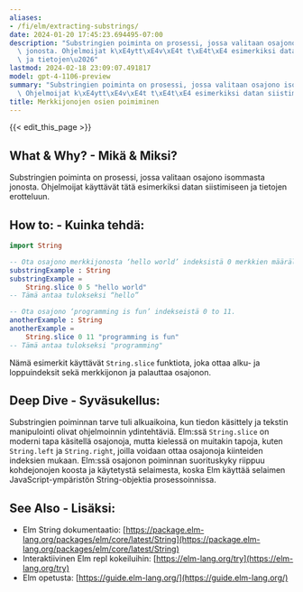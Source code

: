 ```yaml
---
aliases:
- /fi/elm/extracting-substrings/
date: 2024-01-20 17:45:23.694495-07:00
description: "Substringien poiminta on prosessi, jossa valitaan osajono isommasta\
  \ jonosta. Ohjelmoijat k\xE4ytt\xE4v\xE4t t\xE4t\xE4 esimerkiksi datan siistimiseen\
  \ ja tietojen\u2026"
lastmod: 2024-02-18 23:09:07.491817
model: gpt-4-1106-preview
summary: "Substringien poiminta on prosessi, jossa valitaan osajono isommasta jonosta.\
  \ Ohjelmoijat k\xE4ytt\xE4v\xE4t t\xE4t\xE4 esimerkiksi datan siistimiseen ja tietojen\u2026"
title: Merkkijonojen osien poimiminen
---
```


{{< edit_this_page >}}

## What & Why? - Mikä & Miksi?
Substringien poiminta on prosessi, jossa valitaan osajono isommasta jonosta. Ohjelmoijat käyttävät tätä esimerkiksi datan siistimiseen ja tietojen erotteluun.

## How to: - Kuinka tehdä:
```Elm
import String

-- Ota osajono merkkijonosta ‘hello world’ indeksistä 0 merkkien määrällä 5.
substringExample : String
substringExample =
    String.slice 0 5 "hello world"
-- Tämä antaa tulokseksi “hello”

-- Ota osajono ‘programming is fun’ indekseistä 0 to 11.
anotherExample : String
anotherExample =
    String.slice 0 11 "programming is fun"
-- Tämä antaa tulokseksi "programming"
```
Nämä esimerkit käyttävät `String.slice` funktiota, joka ottaa alku- ja loppuindeksit sekä merkkijonon ja palauttaa osajonon.

## Deep Dive - Syväsukellus:
Substringien poiminnan tarve tuli alkuaikoina, kun tiedon käsittely ja tekstin manipulointi olivat ohjelmoinnin ydintehtäviä. Elm:ssä `String.slice` on moderni tapa käsitellä osajonoja, mutta kielessä on muitakin tapoja, kuten `String.left` ja `String.right`, joilla voidaan ottaa osajonoja kiinteiden indeksien mukaan. Elm:ssä osajonon poiminnan suorituskyky riippuu kohdejonojen koosta ja käytetystä selaimesta, koska Elm käyttää selaimen JavaScript-ympäristön String-objektia prosessoinnissa.

## See Also - Lisäksi:
- Elm String dokumentaatio: [https://package.elm-lang.org/packages/elm/core/latest/String](https://package.elm-lang.org/packages/elm/core/latest/String)
- Interaktiivinen Elm repl kokeiluihin: [https://elm-lang.org/try](https://elm-lang.org/try)
- Elm opetusta: [https://guide.elm-lang.org/](https://guide.elm-lang.org/)
